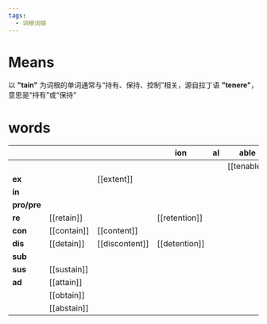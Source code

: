```yaml
---
tags:
  - 词根词缀
---
```

# Means
以 **"tain"** 为词根的单词通常与“持有、保持、控制”相关，源自拉丁语 **"tenere"**，意思是“持有”或“保持”
# words
|             |             |                | **ion**       | **al** | **able**    | **ant**    | **ate** |             |
| ----------- | ----------- | -------------- | ------------- | ------ | ----------- | ---------- | ------- | ----------- |
|             |             |                |               |        | [[tenable]] | [[tenant]] |         | [[tenancy]] |
| **ex**      |             | [[extent]]     |               |        |             |            |         |             |
| **in**      |             |                |               |        |             |            |         |             |
| **pro/pre** |             |                |               |        |             |            |         |             |
| **re**      | [[retain]]  |                | [[retention]] |        |             |            |         |             |
| **con**     | [[contain]] | [[content]]    |               |        |             |            |         |             |
| **dis**     | [[detain]]  | [[discontent]] | [[detention]] |        |             |            |         |             |
| **sub**     |             |                |               |        |             |            |         |             |
| **sus**     | [[sustain]] |                |               |        |             |            |         |             |
| **ad**      | [[attain]]  |                |               |        |             |            |         |             |
|             | [[obtain]]  |                |               |        |             |            |         |             |
|             | [[abstain]] |                |               |        |             |            |         |             |
